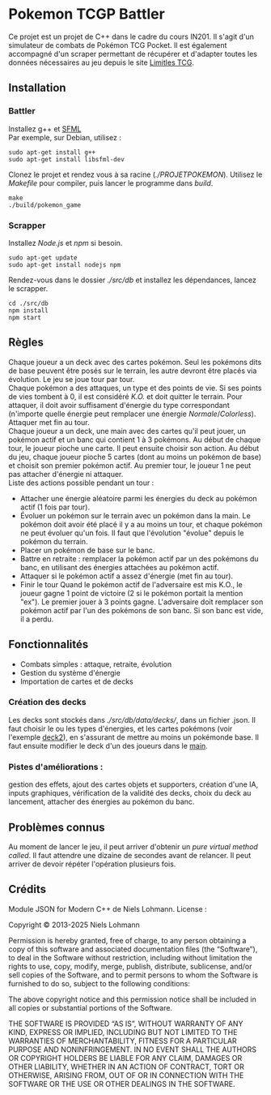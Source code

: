 # Pokemon TCGP Battler

Ce projet est un projet de C++ dans le cadre du cours IN201. Il s'agit d'un simulateur de combats de Pokémon TCG Pocket. Il est également accompagné d'un scraper permettant de récupérer et d'adapter toutes les données nécessaires au jeu depuis le site [Limitles TCG](https://pocket.limitlesstcg.com).

## Installation

### Battler

Installez g++ et [SFML](https://www.sfml-dev.org/tutorials/3.0/getting-started/migrate/)  
Par exemple, sur Debian, utilisez :  
```shell
sudo apt-get install g++
sudo apt-get install libsfml-dev
```

Clonez le projet et rendez vous à sa racine (*./PROJETPOKEMON*). Utilisez le *Makefile* pour compiler, puis lancer le programme dans *build*.

```shell
make
./build/pokemon_game
```

### Scrapper

Installez *Node.js* et *npm* si besoin.
```shell
sudo apt-get update
sudo apt-get install nodejs npm
```
Rendez-vous dans le dossier *./src/db* et installez les dépendances, lancez le scrapper.

```shell
cd ./src/db
npm install
npm start
```

## Règles

Chaque joueur a un deck avec des cartes pokémon. Seul les pokémons dits de base peuvent être posés sur le terrain, les autre devront être placés via évolution. Le jeu se joue tour par tour.  
Chaque pokémon a des attaques, un type et des points de vie. Si ses points de vies tombent à 0, il est considéré *K.O.* et doit quitter le terrain. Pour attaquer, il doit avoir suffisament d'énergie du type correspondant (n'importe quelle énergie peut remplacer une énergie *Normale*/*Colorless*). Attaquer met fin au tour.  
Chaque joueur a un deck, une main avec des cartes qu'il peut jouer, un pokémon actif et un banc qui contient 1 à 3 pokémons. Au début de chaque tour, le joueur pioche une carte. Il peut ensuite choisir son action.
Au début du jeu, chaque joueur pioche 5 cartes (dont au moins un pokémon de base) et choisit son premier pokémon actif. Au premier tour, le joueur 1 ne peut pas attacher d'énergie ni attaquer.  
Liste des actions possible pendant un tour :
- Attacher une énergie aléatoire parmi les énergies du deck au pokémon actif (1 fois par tour).
- Évoluer un pokémon sur le terrain avec un pokémon dans la main. Le pokémon doit avoir été placé il y a au moins un tour, et chaque pokémon ne peut évoluer qu'un fois. Il faut que l'évolution "évolue" depuis le pokémon du terrain.
- Placer un pokémon de base sur le banc.
- Battre en retraite : remplacer la pokémon actif par un des pokémons du banc, en utilisant des énergies attachées au pokémon actif.
- Attaquer si le pokémon actif a assez d'énergie (met fin au tour).
- Finir le tour
Quand le pokémon actif de l'adversaire est mis K.O., le joueur gagne 1 point de victoire (2 si le pokémon portait la mention "ex"). Le premier jouer à 3 points gagne. L'adversaire doit remplacer son pokémon actif par l'un des pokémons de son banc. Si son banc est vide, il a perdu.


## Fonctionnalités

- Combats simples : attaque, retraite, évolution
- Gestion du système d'énergie
- Importation de cartes et de decks

### Création des decks

Les decks sont stockés dans *./src/db/data/decks/*, dans un fichier .json. Il faut choisir le ou les types d'énergies, et les cartes pokémons (voir l'exemple [deck2](./src/db/data/decks/deck2.json)), en s'assurant de mettre au moins un pokémonde base. Il faut ensuite modifier le deck d'un des joueurs dans le [main](./src/main.cpp).

### Pistes d'améliorations :

gestion des effets, ajout des cartes objets et supporters, création d'une IA, inputs graphiques, vérification de la validité des decks, choix du deck au lancement, attacher des énergies au pokémon du banc.

## Problèmes connus

Au moment de lancer le jeu, il peut arriver d'obtenir un *pure virtual method called*. Il faut attendre une dizaine de secondes avant de relancer. Il peut arriver de devoir répéter l'opération plusieurs fois.

## Crédits

Module JSON for Modern C++ de Niels Lohmann. License :

Copyright © 2013-2025 Niels Lohmann

Permission is hereby granted, free of charge, to any person obtaining a copy of this software and associated documentation files (the “Software”), to deal in the Software without restriction, including without limitation the rights to use, copy, modify, merge, publish, distribute, sublicense, and/or sell copies of the Software, and to permit persons to whom the Software is furnished to do so, subject to the following conditions:

The above copyright notice and this permission notice shall be included in all copies or substantial portions of the Software.

THE SOFTWARE IS PROVIDED “AS IS”, WITHOUT WARRANTY OF ANY KIND, EXPRESS OR IMPLIED, INCLUDING BUT NOT LIMITED TO THE WARRANTIES OF MERCHANTABILITY, FITNESS FOR A PARTICULAR PURPOSE AND NONINFRINGEMENT. IN NO EVENT SHALL THE AUTHORS OR COPYRIGHT HOLDERS BE LIABLE FOR ANY CLAIM, DAMAGES OR OTHER LIABILITY, WHETHER IN AN ACTION OF CONTRACT, TORT OR OTHERWISE, ARISING FROM, OUT OF OR IN CONNECTION WITH THE SOFTWARE OR THE USE OR OTHER DEALINGS IN THE SOFTWARE.
